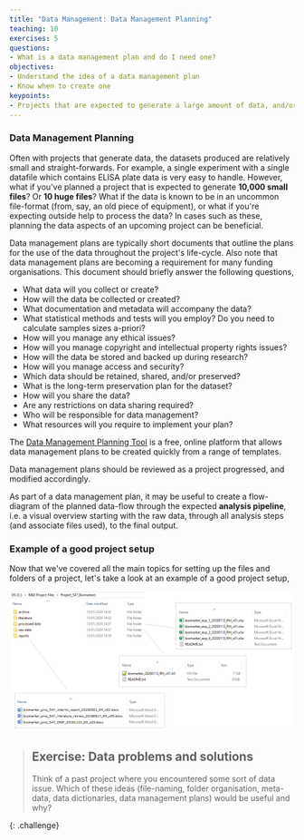 ```yaml
---
title: "Data Management: Data Management Planning"
teaching: 10
exercises: 5
questions:
- What is a data management plan and do I need one?
objectives:
- Understand the idea of a data management plan
- Know when to create one
keypoints:
- Projects that are expected to generate a large amount of data, and/or complex data, may benefit from such a plan
---
```


### Data Management Planning

Often with projects that generate data, the datasets produced are relatively small and straight-forwards. For example, a single experiment with a single datafile which contains ELISA plate data is very easy to handle. However, what if you've planned a project that is expected to generate **10,000 small files**? Or **10 huge files**? What if the data is known to be in an uncommon file-format (from, say, an old piece of equipment), or what if you're expecting outside help to process the data? In cases such as these, planning the data aspects of an upcoming project can be beneficial.

Data management plans are typically short documents that outline the plans for the use of the data throughout the project's life-cycle. Also note that data management plans are becoming a requirement for many funding organisations. This document should briefly answer the following questions,

- What data will you collect or create? 
- How will the data be collected or created? 
- What documentation and metadata will accompany the data? 
- What statistical methods and tests will you employ? Do you need to calculate samples sizes a-priori?
- How will you manage any ethical issues? 
- How will you manage copyright and intellectual property rights issues? 
- How will the data be stored and backed up during research? 
- How will you manage access and security? 
- Which data should be retained, shared, and/or preserved? 
- What is the long-term preservation plan for the dataset? 
- How will you share the data? 
- Are any restrictions on data sharing required? 
- Who will be responsible for data management? 
- What resources will you require to implement your plan? 

The [Data Management Planning Tool](https://dmptool.org/) is a free, online platform that allows data management plans to be created quickly from a range of templates.

Data management plans should be reviewed as a project progressed, and modified accordingly.

As part of a data management plan, it may be useful to create a flow-diagram of the planned data-flow through the expected **analysis pipeline**, i.e. a visual overview starting with the raw data, through all analysis steps (and associate files used), to the final output.

### Example of a good project setup

Now that we've covered all the main topics for setting up the files and folders of a project, let's take a look at an example of a good project setup,

![alt text](../fig/04-data-management-plan.png "Example of a good project setup. Several, meaningful folders are available, inclduing an 'archive' folder for older files. All files have sensible names, and README files are available where useful. Finally, we can see a data management plan has been prepared in the 'reports' folder")


> ## Exercise: Data problems and solutions
>
> Think of a past project where you encountered some sort of data issue. Which of these ideas (file-naming, folder organisation, meta-data, data dictionaries, data management plans) would be useful and why?
>
>
{: .challenge}
